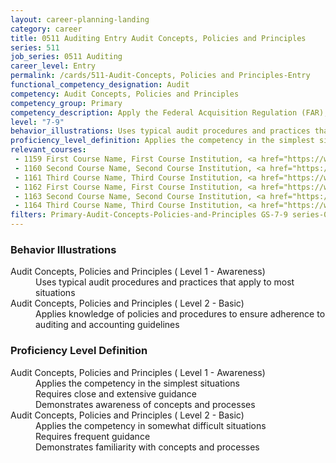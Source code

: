 ```yaml
---
layout: career-planning-landing
category: career
title: 0511 Auditing Entry Audit Concepts, Policies and Principles
series: 511
job_series: 0511 Auditing
career_level: Entry
permalink: /cards/511-Audit-Concepts, Policies and Principles-Entry
functional_competency_designation: Audit
competency: Audit Concepts, Policies and Principles
competency_group: Primary
competency_description: Apply the Federal Acquisition Regulation (FAR), Generally Accepted Government Auditing Standards (GAGAS), Generally Accepted Auditing Standards (GAAS), fiscal law, internal controls, policies, regulations, principles, standards and procedures governing audit activities 
level: "7-9"
behavior_illustrations: Uses typical audit procedures and practices that apply to most situations ? Applies knowledge of policies and procedures to ensure adherence to auditing and accounting guidelines
proficiency_level_definition: Applies the competency in the simplest situations ? Requires close and extensive guidance ? Demonstrates awareness of concepts and processes ? Applies the competency in somewhat difficult situations ? Requires frequent guidance ? Demonstrates familiarity with concepts and processes
relevant_courses: 
 - 1159 First Course Name, First Course Institution, <a href="https://www.cfo.gov">www.cfo.gov</a>
 - 1160 Second Course Name, Second Course Institution, <a href="https://www.cfo.gov">www.cfo.gov</a>
 - 1161 Third Course Name, Third Course Institution, <a href="https://www.cfo.gov">www.cfo.gov</a>
 - 1162 First Course Name, First Course Institution, <a href="https://www.cfo.gov">www.cfo.gov</a>
 - 1163 Second Course Name, Second Course Institution, <a href="https://www.cfo.gov">www.cfo.gov</a>
 - 1164 Third Course Name, Third Course Institution, <a href="https://www.cfo.gov">www.cfo.gov</a>
filters: Primary-Audit-Concepts-Policies-and-Principles GS-7-9 series-0511
---
```


<div class="desktop:grid-col-6 margin-y-205">
  <div class="border-top-05 bg-white padding-2 shadow-5 height-full members-hover border-1px border-gray-30 border-top-orange radius-lg">
    <h3>Behavior Illustrations</h3>
    <dl class="text-base"><dt>Audit Concepts, Policies and Principles ( Level 1 - Awareness)</dt><dd>Uses typical audit procedures and practices that apply to most situations</dd><dt>Audit Concepts, Policies and Principles ( Level 2 - Basic)</dt><dd>Applies knowledge of policies and procedures to ensure adherence to auditing and accounting guidelines</dd></dl>
  </div>
</div>
<div class="desktop:grid-col-6 margin-y-205">
  <div class="border-top-05 bg-white padding-2 shadow-5 height-full members-hover border-1px border-gray-30 border-top-orange radius-lg">
    <h3>Proficiency Level Definition</h3>
    <dl class="text-base"><dt>Audit Concepts, Policies and Principles ( Level 1 - Awareness)</dt><dd>Applies the competency in the simplest situations </dd><dd> Requires close and extensive guidance </dd><dd> Demonstrates awareness of concepts and processes</dd><dt>Audit Concepts, Policies and Principles ( Level 2 - Basic)</dt><dd>Applies the competency in somewhat difficult situations </dd><dd> Requires frequent guidance </dd><dd> Demonstrates familiarity with concepts and processes</dd></dl>
  </div>
</div>